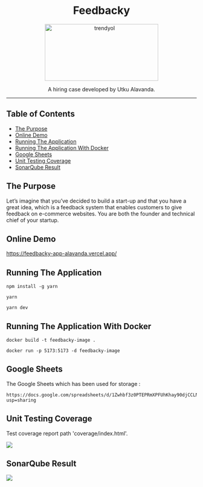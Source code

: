 <div align="center">
<h1>Feedbacky</h1>

<a href="https://www.trendyol.com">
  <img
    height="150"
    width="300"
    alt="trendyol"
    src="https://play-lh.googleusercontent.com/T4ZGl4MTMAso2lkzjiT8G_g78OGjJg6TOKfis0VpRDJALP4RgzJWTSpwv8dy09SyI8s"
  />
</a>

<p>A hiring case developed by Utku Alavanda.</p>
</div>

<hr />

## Table of Contents

<!-- START doctoc generated TOC please keep comment here to allow auto update -->
<!-- DON'T EDIT THIS SECTION, INSTEAD RE-RUN doctoc TO UPDATE -->

- [The Purpose](#the-purpose)
- [Online Demo](#online-demo)
- [Running The Application](#running-the-application)
- [Running The Application With Docker](#running-the-application-with-docker)
- [Google Sheets](#google-sheets)
- [Unit Testing Coverage](#unit-testing-coverage)
- [SonarQube Result](#sonarqube-result)

<!-- END doctoc generated TOC please keep comment here to allow auto update -->

## The Purpose

Let’s imagine that you’ve decided to build a start-up and that you have a great idea, which is a feedback system that enables customers to give feedback on e-commerce websites. You are both the founder and technical chief of your startup.

## Online Demo

https://feedbacky-app-alavanda.vercel.app/

## Running The Application

```
npm install -g yarn
```
```
yarn
```
```
yarn dev
```
## Running The Application With Docker

```
docker build -t feedbacky-image .
```
```
docker run -p 5173:5173 -d feedbacky-image
```

## Google Sheets

The Google Sheets which has been used for storage :

```
https://docs.google.com/spreadsheets/d/1Zwhbf3z0PTEPRmXPFUhKhay90djCCLNfs9oX56whkWk/edit?usp=sharing
```

## Unit Testing Coverage

Test coverage report path 'coverage/index.html'.

![](public/readme_images/Coverage_Image.PNG)

## SonarQube Result

![](public/readme_images/Sonarqube-Results.PNG)
